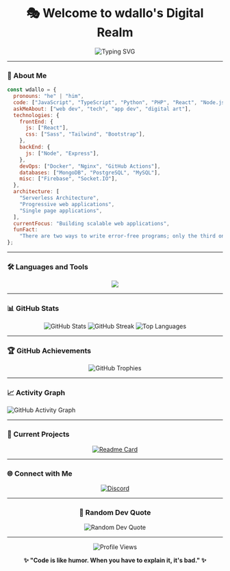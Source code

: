 <div align="center">

# 🎭 Welcome to wdallo's Digital Realm

<img src="https://readme-typing-svg.herokuapp.com?font=Fira+Code&size=32&duration=2800&pause=2000&color=A855F7&center=true&vCenter=true&width=940&lines=Full+Stack+Developer;Creative+Problem+Solver;Code+Architect;Digital+Innovator" alt="Typing SVG" />

</div>

---


### 🚀 About Me

```javascript
const wdallo = {
  pronouns: "he" | "him",
  code: ["JavaScript", "TypeScript", "Python", "PHP", "React", "Node.js"],
  askMeAbout: ["web dev", "tech", "app dev", "digital art"],
  technologies: {
    frontEnd: {
      js: ["React"],
      css: ["Sass", "Tailwind", "Bootstrap"],
    },
    backEnd: {
      js: ["Node", "Express"],
    },
    devOps: ["Docker", "Nginx", "GitHub Actions"],
    databases: ["MongoDB", "PostgreSQL", "MySQL"],
    misc: ["Firebase", "Socket.IO"],
  },
  architecture: [
    "Serverless Architecture",
    "Progressive web applications",
    "Single page applications",
  ],
  currentFocus: "Building scalable web applications",
  funFact:
    "There are two ways to write error-free programs; only the third one works",
};
```

---

### 🛠️ Languages and Tools

<p align="center">
  <img src="https://skillicons.dev/icons?i=js,ts,php,react,vue,nodejs,python,django,express,mongodb,postgresql,docker,git,github,vscode,figma,photoshop" />
</p>

---

### 📊 GitHub Stats

<div align="center">
  
<img src="https://github-readme-stats.vercel.app/api?username=wdallo&show_icons=true&theme=tokyonight&hide_border=true&bg_color=0D1117&title_color=A855F7&icon_color=A855F7&text_color=C9D1D9" alt="GitHub Stats" />

<img src="https://github-readme-streak-stats.herokuapp.com/?user=wdallo&theme=tokyonight&hide_border=true&background=0D1117&stroke=A855F7&ring=A855F7&fire=A855F7&currStreakLabel=A855F7" alt="GitHub Streak" />

<img src="https://github-readme-stats.vercel.app/api/top-langs/?username=wdallo&layout=compact&theme=tokyonight&hide_border=true&bg_color=0D1117&title_color=A855F7&text_color=C9D1D9" alt="Top Languages" />

</div>

---

### 🏆 GitHub Achievements

<div align="center">
  
<img src="https://github-profile-trophy.vercel.app/?username=wdallo&theme=tokyonight&no-frame=true&no-bg=true&margin-w=4&title=Stars,Followers,Commits,Repositories,MultipleLang,PullRequest" alt="GitHub Trophies" />

</div>

---

### 📈 Activity Graph

<img src="https://github-readme-activity-graph.vercel.app/graph?username=wdallo&bg_color=0D1117&color=A855F7&line=A855F7&point=FFFFFF&area=true&hide_border=true" alt="GitHub Activity Graph" />

---

### 🎯 Current Projects

<div align="center">

[![Readme Card](https://github-readme-stats.vercel.app/api/pin/?username=wdallo&repo=MKV-Player-WebTorrent&theme=tokyonight&hide_border=true&bg_color=0D1117&title_color=A855F7)](https://github.com/wdallo/MKV-Player-WebTorrent)

</div>

---

### 🌐 Connect with Me

<div align="center">

[![Discord](https://img.shields.io/badge/Discord-%237289DA.svg?style=for-the-badge&logo=discord&logoColor=white)](https://discord.gg/wdallo)

</div>

---

<div align="center">

### 💭 Random Dev Quote

<img src="https://quotes-github-readme.vercel.app/api?type=horizontal&theme=tokyonight" alt="Random Dev Quote" />

---

<img src="https://komarev.com/ghpvc/?username=wdallo&style=for-the-badge&color=A855F7" alt="Profile Views" />

**✨ "Code is like humor. When you have to explain it, it's bad." ✨**

</div>
